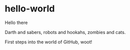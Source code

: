 # hello-world

Hello there

Darth and sabers, robots and hookahs, zombies and cats. 

First steps into the world of GitHub, woot!
